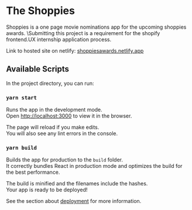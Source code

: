 # The Shoppies 

Shoppies is a one page movie nominations app for the upcoming shoppies awards. \Submitting this project is a requirement for the shopify frontend.UX internship application process.

Link to hosted site on netlify: [shoppiesawards.netlify.app](https://shoppiesawards.netlify.app/)

## Available Scripts

In the project directory, you can run:

### `yarn start`

Runs the app in the development mode.\
Open [http://localhost:3000](http://localhost:3000) to view it in the browser.

The page will reload if you make edits.\
You will also see any lint errors in the console.

### `yarn build`

Builds the app for production to the `build` folder.\
It correctly bundles React in production mode and optimizes the build for the best performance.

The build is minified and the filenames include the hashes.\
Your app is ready to be deployed!

See the section about [deployment](https://facebook.github.io/create-react-app/docs/deployment) for more information.